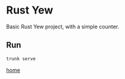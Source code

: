 # Rust Yew

Basic Rust Yew project, with a simple counter.

## Run

```bash
trunk serve
```

[home](https://github.com/Alexanderdunlop/rust-yew/home.png)
